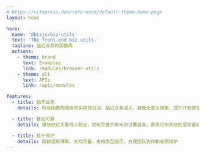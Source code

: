 ```yaml
---
# https://vitepress.dev/reference/default-theme-home-page
layout: home

hero:
  name: '@bizjs/biz-utils'
  text: 'The front-end biz utils.'
  tagline: 贴近业务的函数库
  actions:
    - theme: brand
      text: Examples
      link: /modules/browser-utils
    - theme: alt
      text: APIs
      link: /apis/modules

features:
  - title: 始于业务
    details: 所有函数均源自真实项目沉淀，贴近业务语义，避免无意义抽象，提升开发效率

  - title: 稳定可靠
    details: 模块经过大量线上验证，拥有完善的单元测试覆盖率，是高可用系统的坚实基础

  - title: 易于维护
    details: 函数组织清晰，文档完备，支持类型提示，方便团队协作和长期维护
---
```


<!-- 适用与 `PC Web` 业务研发的业务工具库。

推荐使用 NPM RunKit 在线体验： https://npm.runkit.com/%40bizjs%2Fbiz-utils ，注意：浏览器相关函数无法直接在 RunKit（NodeJS 环境）中体验 -->
